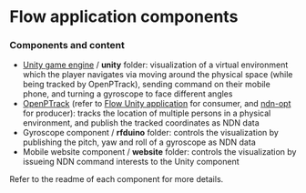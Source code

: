 Flow application components
============================

### Components and content

* [Unity game engine](https://github.com/remap/ndn-flow/tree/master/application/unity/WWBlimp) / **unity** folder: visualization of a virtual environment which the player navigates via moving around the physical space (while being tracked by OpenPTrack), sending command on their mobile phone, and turning a gyroscope to face different angles
* [OpenPTrack](http://openptrack.org/) (refer to [Flow Unity application](https://github.com/remap/ndn-flow/tree/master/application/unity/WWBlimp) for consumer, and [ndn-opt](https://github.com/openptrack/ndn-opt) for producer): tracks the location of multiple persons in a physical environment, and publish the tracked coordinates as NDN data
* Gyroscope component / **rfduino** folder: controls the visualization by publishing the pitch, yaw and roll of a gyroscope as NDN data
* Mobile website component / **website** folder: controls the visualization by issueing NDN command interests to the Unity component

Refer to the readme of each component for more details.